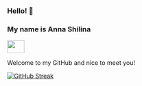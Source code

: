 ### Hello! 🙌

### My name is Anna Shilina

<a href="https://www.linkedin.com/in/anshilina/" target="blank"><img align="center" src="https://cdn.jsdelivr.net/npm/simple-icons@3.0.1/icons/linkedin.svg" alt="" height="30" width="40" /></a>


Welcome to my GitHub and nice to meet you!

[![GitHub Streak](https://github-readme-streak-stats.herokuapp.com/?user=DenverCoder1)](https://git.io/streak-stats)
